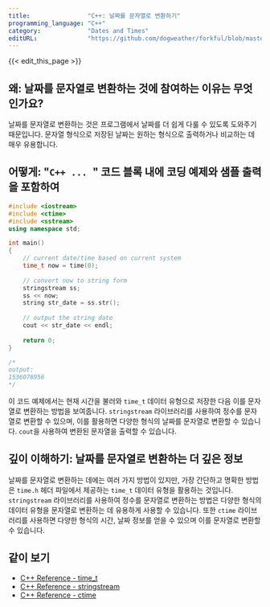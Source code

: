 ```yaml
---
title:                "C++: 날짜를 문자열로 변환하기"
programming_language: "C++"
category:             "Dates and Times"
editURL:              "https://github.com/dogweather/forkful/blob/master/content/ko/cpp/converting-a-date-into-a-string.md"
---
```


{{< edit_this_page >}}

## 왜: 날짜를 문자열로 변환하는 것에 참여하는 이유는 무엇인가요?
 
날짜를 문자열로 변환하는 것은 프로그램에서 날짜를 더 쉽게 다룰 수 있도록 도와주기 때문입니다. 문자열 형식으로 저장된 날짜는 원하는 형식으로 출력하거나 비교하는 데 매우 유용합니다. 
 
## 어떻게: "```C++ ... ```" 코드 블록 내에 코딩 예제와 샘플 출력을 포함하여
 
```C++
#include <iostream>
#include <ctime>
#include <sstream>
using namespace std;

int main()
{
    // current date/time based on current system
    time_t now = time(0);
    
    // convert now to string form
    stringstream ss; 
    ss << now;
    string str_date = ss.str();
    
    // output the string date
    cout << str_date << endl;
    
    return 0;
}

/*
output:
1536076956
*/
```
 
이 코드 예제에서는 현재 시간을 불러와 `time_t` 데이터 유형으로 저장한 다음 이를 문자열로 변환하는 방법을 보여줍니다. `stringstream` 라이브러리를 사용하여 정수를 문자열로 변환할 수 있으며, 이를 활용하면 다양한 형식의 날짜를 문자열로 변환할 수 있습니다. `cout`을 사용하여 변환된 문자열을 출력할 수 있습니다. 
 
## 깊이 이해하기: 날짜를 문자열로 변환하는 더 깊은 정보
 
날짜를 문자열로 변환하는 데에는 여러 가지 방법이 있지만, 가장 간단하고 명확한 방법은 `time.h` 헤더 파일에서 제공하는 `time_t` 데이터 유형을 활용하는 것입니다. `stringstream` 라이브러리를 사용하여 정수를 문자열로 변환하는 방법은 다양한 형식의 데이터 유형을 문자열로 변환하는 데 유용하게 사용할 수 있습니다. 또한 `ctime` 라이브러리를 사용하면 다양한 형식의 시간, 날짜 정보를 얻을 수 있으며 이를 문자열로 변환할 수 있습니다. 
 
## 같이 보기 
 
- [C++ Reference - time_t](https://www.cplusplus.com/reference/ctime/time_t/)
- [C++ Reference - stringstream](https://www.cplusplus.com/reference/sstream/stringstream/)
- [C++ Reference - ctime](https://www.cplusplus.com/reference/ctime/)